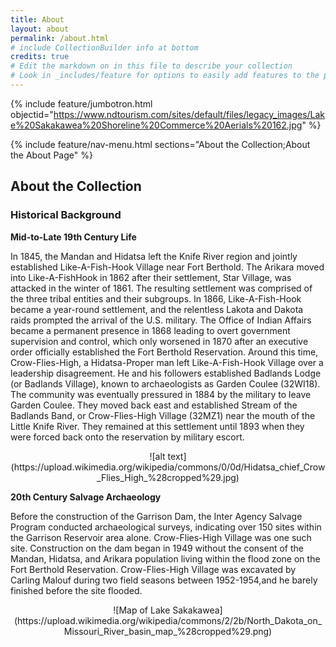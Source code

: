 ```yaml
---
title: About
layout: about
permalink: /about.html
# include CollectionBuilder info at bottom
credits: true
# Edit the markdown on in this file to describe your collection
# Look in _includes/feature for options to easily add features to the page
---
```


{% include feature/jumbotron.html objectid="https://www.ndtourism.com/sites/default/files/legacy_images/Lake%20Sakakawea%20Shoreline%20Commerce%20Aerials%20162.jpg" %}

{% include feature/nav-menu.html sections="About the Collection;About the About Page" %}

## About the Collection

### Historical Background
**Mid-to-Late 19th Century Life**

In 1845, the Mandan and Hidatsa left the Knife River region and jointly established Like-A-Fish-Hook Village near Fort Berthold. The Arikara moved into Like-A-FishHook in 1862 after their settlement, Star Village, was attacked in the winter of 1861. The resulting settlement was comprised of the three tribal entities and their subgroups. In 1866, Like-A-Fish-Hook became a year-round settlement, and the relentless Lakota and Dakota raids prompted the arrival of the U.S. military. The Office of Indian Affairs became a permanent presence in 1868 leading to overt government supervision and control, which only worsened in 1870 after an executive order officially established the Fort Berthold Reservation. Around this time, Crow-Flies-High, a Hidatsa-Proper man left Like-A-Fish-Hook Village over a leadership disagreement. He and his followers established Badlands Lodge (or Badlands Village), known to archaeologists as Garden Coulee (32WI18). The community was eventually pressured in 1884 by the military to leave Garden Coulee. They moved back east and established Stream of the Badlands Band, or Crow-Flies-High Village (32MZ1) near the mouth of the Little Knife River. They remained at this settlement until 1893 when they were forced back onto the reservation by military escort. 

<center>![alt text](https://upload.wikimedia.org/wikipedia/commons/0/0d/Hidatsa_chief_Crow_Flies_High_%28cropped%29.jpg)</center> 

**20th Century Salvage Archaeology**

Before the construction of the Garrison Dam, the Inter Agency Salvage Program conducted archaeological surveys, indicating over 150 sites within the Garrison Reservoir area alone. Crow-Flies-High Village was one such site. Construction on the dam began in 1949 without the consent of the Mandan, Hidatsa, and Arikara population living within the flood zone on the Fort Berthold Reservation. Crow-Flies-High Village was excavated by Carling Malouf during two field seasons between 1952-1954,and he barely finished before the site flooded.

<center>![Map of Lake Sakakawea](https://upload.wikimedia.org/wikipedia/commons/2/2b/North_Dakota_on_Missouri_River_basin_map_%28cropped%29.png)</center> 
